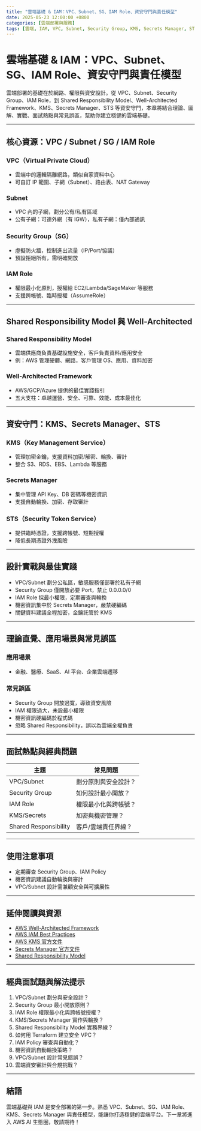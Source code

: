 ```yaml
---
title: "雲端基礎 & IAM：VPC、Subnet、SG、IAM Role、資安守門與責任模型"
date: 2025-05-23 12:00:00 +0800
categories: [雲端部署與服務]
tags: [雲端, IAM, VPC, Subnet, Security Group, KMS, Secrets Manager, STS, Well-Architected, Shared Responsibility]
---
```


# 雲端基礎 & IAM：VPC、Subnet、SG、IAM Role、資安守門與責任模型

雲端部署的基礎在於網路、權限與資安設計。從 VPC、Subnet、Security Group、IAM Role，到 Shared Responsibility Model、Well-Architected Framework、KMS、Secrets Manager、STS 等資安守門，本章將結合理論、圖解、實戰、面試熱點與常見誤區，幫助你建立穩健的雲端基礎。

---

## 核心資源：VPC / Subnet / SG / IAM Role

### VPC（Virtual Private Cloud）

- 雲端中的邏輯隔離網路，類似自家資料中心
- 可自訂 IP 範圍、子網（Subnet）、路由表、NAT Gateway

### Subnet

- VPC 內的子網，劃分公有/私有區域
- 公有子網：可連外網（有 IGW），私有子網：僅內部通訊

### Security Group（SG）

- 虛擬防火牆，控制進出流量（IP/Port/協議）
- 預設拒絕所有，需明確開放

### IAM Role

- 權限最小化原則，授權給 EC2/Lambda/SageMaker 等服務
- 支援跨帳號、臨時授權（AssumeRole）

---

## Shared Responsibility Model 與 Well-Architected

### Shared Responsibility Model

- 雲端供應商負責基礎設施安全，客戶負責資料/應用安全
- 例：AWS 管理硬體、網路，客戶管理 OS、應用、資料加密

### Well-Architected Framework

- AWS/GCP/Azure 提供的最佳實踐指引
- 五大支柱：卓越運營、安全、可靠、效能、成本最佳化

---

## 資安守門：KMS、Secrets Manager、STS

### KMS（Key Management Service）

- 管理加密金鑰，支援資料加密/解密、輪換、審計
- 整合 S3、RDS、EBS、Lambda 等服務

### Secrets Manager

- 集中管理 API Key、DB 密碼等機密資訊
- 支援自動輪換、加密、存取審計

### STS（Security Token Service）

- 提供臨時憑證，支援跨帳號、短期授權
- 降低長期憑證外洩風險

---

## 設計實戰與最佳實踐

- VPC/Subnet 劃分公私區，敏感服務僅部署於私有子網
- Security Group 僅開放必要 Port，禁止 0.0.0.0/0
- IAM Role 採最小權限，定期審查與輪換
- 機密資訊集中於 Secrets Manager，嚴禁硬編碼
- 關鍵資料建議全程加密，金鑰託管於 KMS

---

## 理論直覺、應用場景與常見誤區

### 應用場景

- 金融、醫療、SaaS、AI 平台、企業雲端遷移

### 常見誤區

- Security Group 開放過寬，導致資安風險
- IAM 權限過大，未設最小權限
- 機密資訊硬編碼於程式碼
- 忽略 Shared Responsibility，誤以為雲端全權負責

---

## 面試熱點與經典問題

| 主題         | 常見問題 |
|--------------|----------|
| VPC/Subnet   | 劃分原則與安全設計？ |
| Security Group | 如何設計最小開放？ |
| IAM Role     | 權限最小化與跨帳號？ |
| KMS/Secrets  | 加密與機密管理？ |
| Shared Responsibility | 客戶/雲端責任界線？ |

---

## 使用注意事項

* 定期審查 Security Group、IAM Policy
* 機密資訊建議自動輪換與審計
* VPC/Subnet 設計需兼顧安全與可擴展性

---

## 延伸閱讀與資源

* [AWS Well-Architected Framework](https://aws.amazon.com/architecture/well-architected/)
* [AWS IAM Best Practices](https://docs.aws.amazon.com/IAM/latest/UserGuide/best-practices.html)
* [AWS KMS 官方文件](https://docs.aws.amazon.com/kms/latest/developerguide/)
* [Secrets Manager 官方文件](https://docs.aws.amazon.com/secretsmanager/latest/userguide/intro.html)
* [Shared Responsibility Model](https://aws.amazon.com/compliance/shared-responsibility-model/)

---

## 經典面試題與解法提示

1. VPC/Subnet 劃分與安全設計？
2. Security Group 最小開放原則？
3. IAM Role 權限最小化與跨帳號授權？
4. KMS/Secrets Manager 實作與輪換？
5. Shared Responsibility Model 實務界線？
6. 如何用 Terraform 建立安全 VPC？
7. IAM Policy 審查與自動化？
8. 機密資訊自動輪換策略？
9. VPC/Subnet 設計常見錯誤？
10. 雲端資安審計與合規挑戰？

---

## 結語

雲端基礎與 IAM 是安全部署的第一步。熟悉 VPC、Subnet、SG、IAM Role、KMS、Secrets Manager 與責任模型，能讓你打造穩健的雲端平台。下一章將進入 AWS AI 生態圈，敬請期待！
